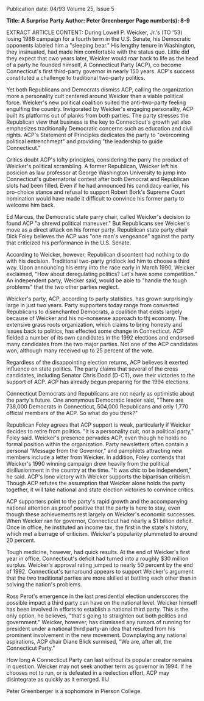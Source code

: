 Publication date: 04/93
Volume 25, Issue 5

**Title: A Surprise Party**
**Author: Peter Greenberger**
**Page number(s): 8-9**

EXTRACT ARTICLE CONTENT:
During Lowell P. Weicker, Jr.'s (TO '53) losing 1988 campaign for a fourth term in the U.S. Senate, his Democratic opponents labeled him a "sleeping bear." His lengthy tenure in Washington, they insinuated, had made him comfortable with the status quo. Little did they expect that cwo years later, Weicker would roar back to life as the head of a party he founded himself, A Connecticut Party (ACP), co become Connecticut's first third-party governor in nearly 150 years. ACP's success constituted a challenge to traditional two-party politics. 

Yet both Republicans and Democrats dismiss ACP, calling the organization more a personality cult centered around Weicker than a viable political force. Weicker's new political coalition suited the anti-two-party feeling engulfing the country. Invigorated by Weicker's engaging personality, ACP built its platforms out of planks from both parties. The party stresses the Republican view that business is the key to Connecticut's growth yet also emphasizes traditionally Democratic concerns such as education and civil rights. ACP's Statement of Principles dedicates the party to "overcoming political entrenchmept" and providing "the leadership to guide Connecticut."

Critics doubt ACP's lofty principles, considering the parry the product of Weicker's political scrambling. A former Republican, Weicker left his posicion as law professor at George Washington University to jump into Connecticut's gubernatorial contest after both Democrat and Republican slots had been filled. Even if he had announced his candidacy earlier, his pro-choice stance and refusal to support Robert Bork's Supreme Court nomination would have made it difficult to convince his former party to welcome him back.

Ed Marcus, the Democratic state parry chair, called Weicker's decision to found ACP "a shrewd political maneuver." But Republicans see Weicker's move as a direct attack on his former party. Republican state party chair Dick Foley believes the ACP was "one man's vengeance" against the party that criticized his performance in the U.S. Senate.

According to Weicker, however, Republican discontent had nothing to do with his decision. Traditional two-party gridlock led him to choose a third way. Upon announcing his entry into the race early in March 1990, Weicker exclaimed, "How about deregulating politics? Let's have some competition." An independent party, Weicker said, would be able to "handle the tough problems" that the two other parties neglect.


Weicker's party, ACP, according to party statistics, has grown surprisingly large in just two years. Party supporters today range from converted Republicans to disenchanted Democrats, a coalition that exists largely because of Weicker and his no-nonsense approach to thj economy. The extensive grass roots organization, which claims to bring honesty and issues back to politics, has effected some change in Connecticut. ACP fielded a number of its own candidates in the 1992 elections and endorsed many candidates from the two major parties. Not one of the ACP candidates won, although many received up to 25 percent of the vote.

Regardless of the disappointing election returns, ACP believes it exerted influence on state politics. The party claims that several of the cross candidates, including Senator Chris Dodd (D-CT), owe their victories to the support of ACP. ACP has already begun preparing for the 1994 elections.

Connecticut Democrats and Republicans are not nearly as optimistic about the party's future. One anonymous Democratic leader said, "There are 738,000 Democrats in Connecticut, 504,000 Republicans and only 1,770 official members of the ACP. So what do you think?"

Republican Foley agrees that ACP support is weak, particularly if Weicker decides to retire from politics. "It is a personality cult, not a political party," Foley said. Weicker's presence pervades ACP, even though he holds no formal position within the organization. Party newsletters often contain a personal "Message from the Governor," and pamphlets attracting new members include a letter from Weicker. In addition, Foley contends that Weicker's 1990 winning campaign drew heavily from the political disillusionment in the country at the time. "It was chic to be independent," he said. ACP's lone victory with Weicker supports the bipartisan criticism. Though ACP refutes the assumption that Weicker alone holds the party together, it will take national and state election victories to convince critics.

ACP supporters point to the party's rapid growth and the accompanying national attention as proof positive that the party is here to stay, even though these achievements rest largely on Weicker's economic successes. When Weicker ran for governor, Connecticut had nearly a $1 billion deficit. Once in office, he instituted an income tax, the first in the state's history, which met a barrage of criticism. Weicker's popularity plummeted to around 20 percent.

Tough medicine, however, had quick results. At the end of Weicker's first year in office, Connecticut's deficit had turned into a roughly $30 million surplus. Weicker's approval rating jumped to nearly 50 percent by the end of 1992. Connecticut's turnaround appears to support Weicker's argument that the two traditional parties are more skilled at battling each other than in solving the nation's problems.

Ross Perot's emergence in the last presidential election underscores the possible impact a third party can have on the national level. Weicker himself has been involved in efforts to establish a national third party. This is the only option, he believes, "that's going to straighten out both politics and government." Weicker, however, has dismissed any rumors of running for president under a national third party-an idea that resulted from his prominent involvement in the new movement. Downplaying any national aspirations, ACP chair Diane Blick surmised, "We are, after all, the Connecticut Party."

How long A Connecticut Party can last without its popular creator remains in question. Weicker may not seek another term as governor in 1994. If he chooses not to run, or is defeated in a reelection effort, ACP may disintegrate as quickly as it emerged. IIIJ

Peter Greenberger is a sophomore in Pierson College.
